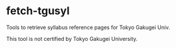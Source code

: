 # fetch-tgusyl

Tools to retrieve syllabus reference pages for Tokyo Gakugei Univ.

This tool is not certified by Tokyo Gakugei University.
